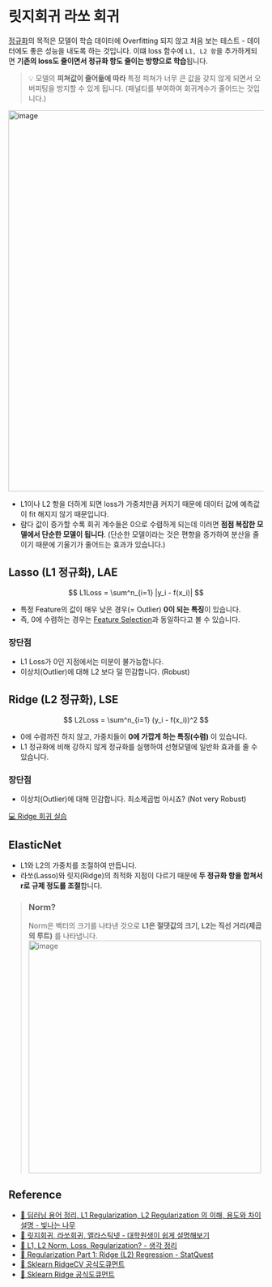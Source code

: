 # 릿지회귀 라쏘 회귀
[정규화](https://github.com/dustin-kang/dataStudy/blob/main/ML/lesson/007_모델_평가와_모델_개선.md#일반화generalization)의 목적은 모델이 학습 데이터에 Overfitting 되지 않고 처음 보는 테스트 - 데이터에도 좋은 성능을 내도록 하는 것입니다. 이떄 loss 함수에 `L1, L2 항`을  추가하게되면 **기존의 loss도 줄이면서 정규화 항도 줄이는 방향으로 학습**됩니다. 

> 💡 모델의 **피쳐값이 줄어듦에 따라** 특정 피쳐가 너무 큰 값을 갖지 않게 되면서 오버피팅을 방지할 수 있게 됩니다. (패널티를 부여하여 회귀계수가 줄어드는 것입니다.)

<img width="752" alt="image" src="https://user-images.githubusercontent.com/55238671/213112324-66379f58-eb0e-454f-88e7-e4401947749c.png">

- L1이나 L2 항을 더하게 되면 loss가 가중치만큼 커지기 때문에 데이터 값에 예측값이 fit 해지지 않기 때문입니다.
- 람다 값이 증가할 수록 회귀 계수들은 0으로 수렴하게 되는데 이러면 **점점 복잡한 모델에서 단순한 모델이 됩니다**. (단순한 모델이라는 것은 편향을 증가하여 분산을 줄이기 때문에 기울기가 줄어드는 효과가 있습니다.) 

## Lasso (L1 정규화), LAE

$$ L1Loss = \sum^n_{i=1} |y_i - f(x_i)| $$

- 특정 Feature의 값이 매우 낮은 경우(= Outlier) **0이 되는 특징**이 있습니다.
- 즉, 0에 수렴하는 경우는 [Feature Selection](https://github.com/dustin-kang/dataStudy/blob/main/ML/lesson/010_데이터_전처리와_특성선택.md#embedded-method)과 동일하다고 볼 수 있습니다.

### 장단점

- L1 Loss가 0인 지점에서는 미분이 불가능합니다.
- 이상치(Outlier)에 대해 L2 보다 덜 민감합니다. (Robust)

## Ridge (L2 정규화), LSE

$$ L2Loss = \sum^n_{i=1} (y_i - f(x_i))^2 $$

- 0에 수렴까진 하지 않고, 가중치들이 **0에 가깝게 하는 특징(수렴)** 이 있습니다. 
- L1 정규화에 비해 강하지 않게 정규화를 실행하여 선형모델에 일반화 효과를 줄 수 있습니다.

### 장단점


- 이상치(Outlier)에 대해 민감합니다. 최소제곱법 아시죠? (Not very Robust)

[💻 Ridge 회귀 실습]()

## ElasticNet

- L1와 L2의 가중치를 조절하여 만듭니다. 
- 라쏘(Lasso)와 릿지(Ridge)의 최적화 지점이 다르기 때문에 **두 정규화 항을 합쳐서** **r로 규제 정도를 조절**합니다.

> ### Norm?
> Norm은 벡터의 크기를 나타낸 것으로 **L1은 절댓값의 크기, L2는 직선 거리(제곱의 루트)** 를 나타냅니다.
> <img width="459" alt="image" src="https://user-images.githubusercontent.com/55238671/213112397-74234c08-e550-4776-8fec-8fdbfa1415b9.png">



## Reference
- [🔗 딥러닝 용어 정리, L1 Regularization, L2 Regularization 의 이해, 용도와 차이 설명 - 빛나는 나무](https://light-tree.tistory.com/125)
- [🔗 릿지회귀, 라쏘회귀, 엘라스틱넷 - 대학원생이 쉽게 설명해보기](https://hwiyong.tistory.com/93)
- [🔗 L1, L2 Norm, Loss, Regularization? - 생각 정리](https://junklee.tistory.com/29)
- [📼 Regularization Part 1: Ridge (L2) Regression - StatQuest](https://youtu.be/Q81RR3yKn30?t=635)
- [🔗 Sklearn RidgeCV 공식도큐먼트 ](https://scikit-learn.org/stable/modules/generated/sklearn.linear_model.RidgeCV.html)
- [🔗 Sklearn Ridge 공식도큐먼트 ](https://scikit-learn.org/stable/modules/generated/sklearn.linear_model.Ridge.html#sklearn.linear_model.Ridge)
